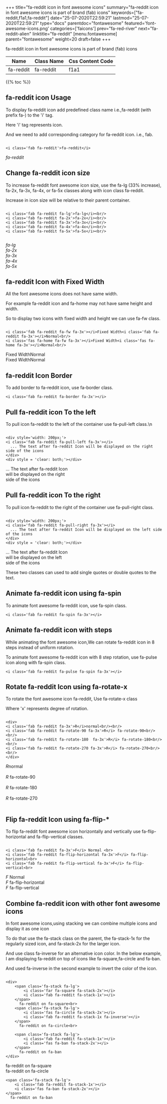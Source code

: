 +++
title="fa-reddit icon in font awesome icons"
summary="fa-reddit icon in font awesome icons is part of brand (fab) icons"
keywords=["fa-reddit,f1a1,fa-reddit"]
date="25-07-2020T22:59:21"
lastmod="25-07-2020T22:59:21"
type="docs"
parentdoc="fontawesome"
featured='font-awesome-icons.png'
categories=['faicons']
prev="fa-red-river"
next="fa-reddit-alien"
linktitle="fa-reddit"
[menu.fontawesome]
parent="fontawesome"
weight=20
draft=false
+++


fa-reddit icon in font awesome icons is part of brand (fab) icons

<div class='table-responsive'><table class='table'><thead><tr><th>Name</th><th>Class Name</th><th>Css Content Code</th></tr></thead><tbody><tr><td>fa-reddit</td><td>fa-reddit</td><td>f1a1</td></tr></tbody></table></div>


{{% toc %}}


## fa-reddit icon Usage

To display fa-reddit icon add predefined class name i.e.,fa-reddit (with prefix fa-) to the 'i' tag.

Here 'i' tag represents icon.

And we need to add corresponding category for fa-reddit icon. i.e., fab.


```

<i class='fab fa-reddit'>fa-reddit</i>
```

<i class='fab fa-reddit'>fa-reddit</i>




## Change fa-reddit icon size
To increase fa-reddit font awesome icon size, use the fa-lg (33% increase), fa-2x, fa-3x, fa-4x, or fa-5x classes along with icon class fa-reddit.

Increase in icon size will be relative to their parent container. 

```

<i class='fab fa-reddit fa-lg'>fa-lg</i><br/>
<i class='fab fa-reddit fa-2x'>fa-2x</i><br/>
<i class='fab fa-reddit fa-3x'>fa-3x</i><br/>
<i class='fab fa-reddit fa-4x'>fa-4x</i><br/>
<i class='fab fa-reddit fa-5x'>fa-5x</i><br/>
            
```

<i class='fab fa-reddit fa-lg'>fa-lg</i><br/>
<i class='fab fa-reddit fa-2x'>fa-2x</i><br/>
<i class='fab fa-reddit fa-3x'>fa-3x</i><br/>
<i class='fab fa-reddit fa-4x'>fa-4x</i><br/>
<i class='fab fa-reddit fa-5x'>fa-5x</i><br/>
            



## fa-reddit Icon with Fixed Width 

All the font awesome icons does not have same width.

For example fa-reddit icon and fa-home may not have same height and width.

So to display two icons with fixed width and height we can use fa-fw class.


```

<i class='fab fa-reddit fa-fw fa-3x'></i>Fixed Width<i class='fab fa-reddit fa-3x'></i>Normal<br/>
<i class='fas fa-home fa-fw fa-3x'></i>Fixed Width<i class='fas fa-home fa-3x'></i>Normal<br/>
```

<i class='fab fa-reddit fa-fw fa-3x'></i>Fixed Width<i class='fab fa-reddit fa-3x'></i>Normal<br/>
<i class='fas fa-home fa-fw fa-3x'></i>Fixed Width<i class='fas fa-home fa-3x'></i>Normal<br/>



## fa-reddit Icon Border 

To add border to fa-reddit icon, use fa-border class.


```
<i class='fab fa-reddit fa-border fa-3x'></i>

```
<i class='fab fa-reddit fa-border fa-3x'></i>





## Pull fa-reddit icon To the left

To pull icon fa-reddit to the left of the container use fa-pull-left class.\n

```

<div style='width: 200px;'>
<i class='fab fa-reddit fa-pull-left fa-3x'></i>
  ... The text after fa-reddit Icon will be displayed on the right side of the icons
</div>
<div style = 'clear: both;'></div>
```

<div style='width: 200px;'>
<i class='fab fa-reddit fa-pull-left fa-3x'></i>
  ... The text after fa-reddit Icon will be displayed on the right side of the icons
</div>
<div style = 'clear: both;'></div>




## Pull fa-reddit icon To the right
To pull icon fa-reddit to the right of the container use fa-pull-right class.

```

<div style='width: 200px;'>
<i class='fab fa-reddit fa-pull-right fa-3x'></i>
  ... The text after fa-reddit Icon will be displayed on the left side of the icons
</div>
<div style = 'clear: both;'></div>
```

<div style='width: 200px;'>
<i class='fab fa-reddit fa-pull-right fa-3x'></i>
  ... The text after fa-reddit Icon will be displayed on the left side of the icons
</div>
<div style = 'clear: both;'></div>

These two classes can used to add single quotes or double quotes to the text.


## Animate fa-reddit icon using fa-spin
To animate font awesome fa-reddit icon, use fa-spin class.

```
<i class='fab fa-reddit fa-spin fa-3x'></i>
```
<i class='fab fa-reddit fa-spin fa-3x'></i>




## Animate fa-reddit icon with steps
While animating the font awesome icon,We can rotate fa-reddit icon in 8 steps instead of uniform rotation.

To animate font awesome fa-reddit icon with 8 step rotation, use fa-pulse icon along with fa-spin class.


```
<i class='fab fa-reddit fa-pulse fa-spin fa-3x'></i>

```
<i class='fab fa-reddit fa-pulse fa-spin fa-3x'></i>





## Rotate fa-reddit Icon using fa-rotate-x
To rotate the font awesome icon fa-reddit, Use fa-rotate-x class

Where 'x' represents degree of rotation.


```

<div>
<i class='fab fa-reddit fa-3x'>R</i>normal<br/><br/>
<i class='fab fa-reddit fa-rotate-90 fa-3x'>R</i> fa-rotate-90<br/><br/> 
<i class='fab fa-reddit fa-rotate-180  fa-3x'>R</i> fa-rotate-180<br/><br/> 
<i class='fab fa-reddit fa-rotate-270 fa-3x'>R</i> fa-rotate-270<br/><br/>
</div>
```

<div>
<i class='fab fa-reddit fa-3x'>R</i>normal<br/><br/>
<i class='fab fa-reddit fa-rotate-90 fa-3x'>R</i> fa-rotate-90<br/><br/> 
<i class='fab fa-reddit fa-rotate-180  fa-3x'>R</i> fa-rotate-180<br/><br/> 
<i class='fab fa-reddit fa-rotate-270 fa-3x'>R</i> fa-rotate-270<br/><br/>
</div>




## Flip fa-reddit Icon using fa-flip-*
To flip fa-reddit font awesome icon horizontally and vertically use fa-flip-horizontal and fa-flip-vertical classes. 

```

<i class='fab fa-reddit fa-3x'>F</i> Normal <br>
<i class='fab fa-reddit fa-flip-horizontal fa-3x'>F</i> fa-flip-horizontal<br>
<i class='fab fa-reddit fa-flip-vertical fa-3x'>F</i> fa-flip-vertical<br>
```

<i class='fab fa-reddit fa-3x'>F</i> Normal <br>
<i class='fab fa-reddit fa-flip-horizontal fa-3x'>F</i> fa-flip-horizontal<br>
<i class='fab fa-reddit fa-flip-vertical fa-3x'>F</i> fa-flip-vertical<br>




## Combine fa-reddit icon with other font awesome icons
In font awesome icons,using stacking we can combine multiple icons and display it as one icon 

To do that use the fa-stack class on the parent, the fa-stack-1x for the regularly sized icon, and fa-stack-2x for the larger icon.

And use class fa-inverse for an alternative icon color. 
In the below example, I am displaying fa-reddit on top of icons like fa-square,fa-circle and fa-ban.

And used fa-inverse in the second example to invert the color of the icon.

```

<div>
    <span class='fa-stack fa-lg'>
        <i class='far fa-square fa-stack-2x'></i>
        <i class='fab fa-reddit fa-stack-1x'></i>
    </span>
      fa-reddit on fa-square<br>
    <span class='fa-stack fa-lg'>
        <i class='fas fa-circle fa-stack-2x'></i>
        <i class='fab fa-reddit fa-stack-1x fa-inverse'></i>
    </span>
      fa-reddit on fa-circle<br>

    <span class='fa-stack fa-lg'>
        <i class='fab fa-reddit fa-stack-1x'></i>
        <i class='fas fa-ban fa-stack-2x'></i>
    </span>
      fa-reddit on fa-ban
</div>
```

<div>
    <span class='fa-stack fa-lg'>
        <i class='far fa-square fa-stack-2x'></i>
        <i class='fab fa-reddit fa-stack-1x'></i>
    </span>
      fa-reddit on fa-square<br>
    <span class='fa-stack fa-lg'>
        <i class='fas fa-circle fa-stack-2x'></i>
        <i class='fab fa-reddit fa-stack-1x fa-inverse'></i>
    </span>
      fa-reddit on fa-circle<br>

    <span class='fa-stack fa-lg'>
        <i class='fab fa-reddit fa-stack-1x'></i>
        <i class='fas fa-ban fa-stack-2x'></i>
    </span>
      fa-reddit on fa-ban
</div>






